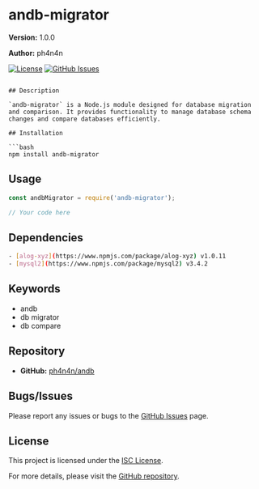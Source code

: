 # andb-migrator

**Version:** 1.0.0

**Author:** ph4n4n

[![License](https://img.shields.io/badge/license-ISC-blue.svg)](https://opensource.org/licenses/ISC)
[![GitHub Issues](https://img.shields.io/github/issues/ph4n4n/andb)](https://github.com/ph4n4n/andb/issues)

```

## Description

`andb-migrator` is a Node.js module designed for database migration and comparison. It provides functionality to manage database schema changes and compare databases efficiently.

## Installation

```bash
npm install andb-migrator
```

## Usage

```javascript
const andbMigrator = require('andb-migrator');

// Your code here
```

## Dependencies

```bash
- [alog-xyz](https://www.npmjs.com/package/alog-xyz) v1.0.11
- [mysql2](https://www.npmjs.com/package/mysql2) v3.4.2
```

## Keywords

- andb
- db migrator
- db compare


## Repository

- **GitHub:** [ph4n4n/andb](https://github.com/ph4n4n/andb)

## Bugs/Issues

Please report any issues or bugs to the [GitHub Issues](https://github.com/ph4n4n/andb/issues) page.


## License

This project is licensed under the [ISC License](https://opensource.org/licenses/ISC).

For more details, please visit the [GitHub repository](https://github.com/ph4n4n/andb#readme).
